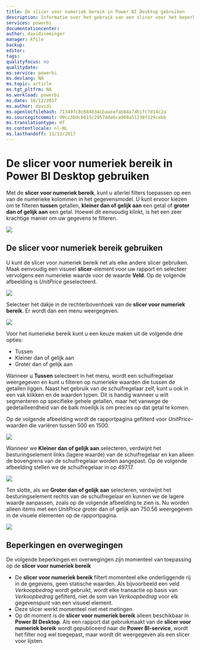 ```yaml
---
title: De slicer voor numeriek bereik in Power BI Desktop gebruiken
description: Informatie over het gebruik van een slicer voor het beperken van numerieke bereiken in Power BI Desktop
services: powerbi
documentationcenter: 
author: davidiseminger
manager: kfile
backup: 
editor: 
tags: 
qualityfocus: no
qualitydate: 
ms.service: powerbi
ms.devlang: NA
ms.topic: article
ms.tgt_pltfrm: NA
ms.workload: powerbi
ms.date: 10/12/2017
ms.author: davidi
ms.openlocfilehash: 713497c8c684b34cbaaeafab84a7db1fc7d14c2a
ms.sourcegitcommit: 99cc3b9cb615c2957dde6ca908a51238f129cebb
ms.translationtype: HT
ms.contentlocale: nl-NL
ms.lasthandoff: 11/13/2017
---
```

# <a name="use-the-numeric-range-slicer-in-power-bi-desktop"></a>De slicer voor numeriek bereik in Power BI Desktop gebruiken
Met de **slicer voor numeriek bereik**, kunt u allerlei filters toepassen op een van de numerieke kolommen in het gegevensmodel. U kunt ervoor kiezen om te filteren **tussen** getallen, **kleiner dan of gelijk aan** een getal of **groter dan of gelijk aan** een getal. Hoewel dit eenvoudig klinkt, is het een zeer krachtige manier om uw gegevens te filteren.

![](media/desktop-slicer-numeric-range/slicer-numeric-range_2.png)

## <a name="using-the-numeric-range-slicer"></a>De slicer voor numeriek bereik gebruiken
U kunt de slicer voor numeriek bereik net als elke andere slicer gebruiken. Maak eenvoudig een visueel **slicer**-element voor uw rapport en selecteer vervolgens een numerieke waarde voor de waarde **Veld**. Op de volgende afbeelding is *UnitPrice* geselecteerd.

![](media/desktop-slicer-numeric-range/slicer-numeric-range_3.png)

Selecteer het dakje in de rechterbovenhoek van de **slicer voor numeriek bereik**. Er wordt dan een menu weergegeven.

![](media/desktop-slicer-numeric-range/slicer-numeric-range_4.png)

Voor het numerieke bereik kunt u een keuze maken uit de volgende drie opties:

* Tussen
* Kleiner dan of gelijk aan
* Groter dan of gelijk aan

Wanneer u **Tussen** selecteert in het menu, wordt een schuifregelaar weergegeven en kunt u filteren op numerieke waarden die tussen de getallen liggen. Naast het gebruik van de schuifregelaar zelf, kunt u ook in een vak klikken en de waarden typen. Dit is handig wanneer u wilt segmenteren op specifieke gehele getallen, maar het vanwege de gedetailleerdheid van de balk moeilijk is om precies op dat getal te komen.

Op de volgende afbeelding wordt de rapportpagina gefilterd voor *UnitPrice*-waarden die variëren tussen 500 en 1500.

![](media/desktop-slicer-numeric-range/slicer-numeric-range_5.png)

Wanneer we **Kleiner dan of gelijk aan** selecteren, verdwijnt het besturingselement links (lagere waarde) van de schuifregelaar en kan alleen de bovengrens van de schuifregelaar worden aangepast. Op de volgende afbeelding stellen we de schuifregelaar in op 497.17.

![](media/desktop-slicer-numeric-range/slicer-numeric-range_6.png)

Ten slotte, als we **Groter dan of gelijk aan** selecteren, verdwijnt het besturingselement rechts van de schuifregelaar en kunnen we de lagere waarde aanpassen, zoals op de volgende afbeelding te zien is. Nu worden alleen items met een *UnitPrice* groter dan of gelijk aan 750.56 weergegeven in de visuele elementen op de rapportpagina.

![](media/desktop-slicer-numeric-range/slicer-numeric-range_7.png)

## <a name="limitations-and-considerations"></a>Beperkingen en overwegingen
De volgende beperkingen en overwegingen zijn momenteel van toepassing op de **slicer voor numeriek bereik**

* De **slicer voor numeriek bereik** filtert momenteel elke onderliggende rij in de gegevens, geen statische waarden. Als bijvoorbeeld een veld *Verkoopbedrag* wordt gebruikt, wordt elke transactie op basis van *Verkoopbedrag* gefilterd, niet de som van *Verkoopbedrag* voor elk gegevenspunt van een visueel element.
* Deze slicer werkt momenteel niet met metingen
* Op dit moment is de **slicer voor numeriek bereik** alleen beschikbaar in **Power BI Desktop**. Als een rapport dat gebruikmaakt van de **slicer voor numeriek bereik** wordt gepubliceerd naar de **Power BI-service**, wordt het filter nog wel toegepast, maar wordt dit weergegeven als een slicer voor lijsten.

